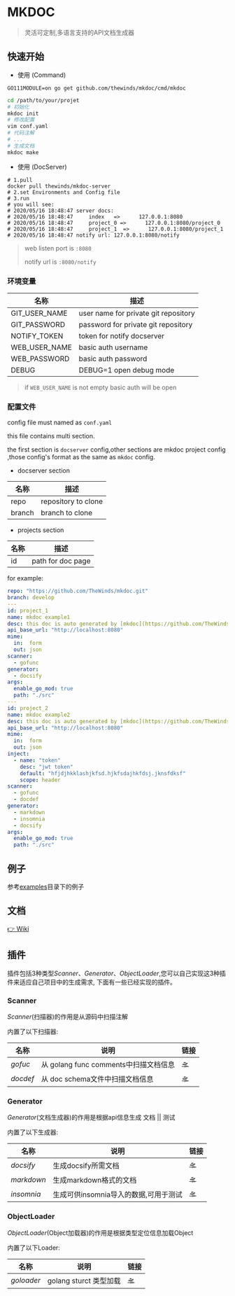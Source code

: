 # MKDOC
> 灵活可定制,多语言支持的API文档生成器

## 快速开始

- 使用 (Command)
```shell
GO111MODULE=on go get github.com/thewinds/mkdoc/cmd/mkdoc
```

```bash
cd /path/to/your/projet
# 初始化
mkdoc init
# 修改配置
vim conf.yaml
# 代码注解
# ...
# 生成文档
mkdoc make
```

- 使用 (DocServer)
```shell script
# 1.pull
docker pull thewinds/mkdoc-server
# 2.set Environments and Config file
# 3.run
# you will see:
# 2020/05/16 18:48:47 server docs:
# 2020/05/16 18:48:47     index   =>      127.0.0.1:8080
# 2020/05/16 18:48:47     project_0 =>      127.0.0.1:8080/project_0
# 2020/05/16 18:48:47     project_1  =>      127.0.0.1:8080/project_1
# 2020/05/16 18:48:47 notify url: 127.0.0.1:8080/notify
```

> web listen port is `:8080`
>
> notify url is `:8080/notify`

### 环境变量

| 名称| 描述 |
| --- | --- |
|GIT_USER_NAME|user name for private git repository |
|GIT_PASSWORD|password for private git repository|
|NOTIFY_TOKEN|token for notify docserver|
|WEB_USER_NAME|basic auth username|
|WEB_PASSWORD|basic auth password|
|DEBUG|DEBUG=1 open debug mode|

> if `WEB_USER_NAME` is not empty basic auth will be open

### 配置文件
config file must named as `conf.yaml`

this file contains multi section.

the first section is `docserver` config,other sections are mkdoc project config ,those config's format as the same as `mkdoc` config.

- docserver section

| 名称| 描述 |
| --- | --- |
|repo| repository to clone|
|branch| branch to clone|

- projects section

| 名称| 描述 |
| --- | --- |
|id|path for doc page|

for example:
```yaml
repo: "https://github.com/TheWinds/mkdoc.git"
branch: develop
---
id: project_1
name: mkdoc example1
desc: this doc is auto generated by [mkdoc](https://github.com/TheWinds/mkdoc)
api_base_url: "http://localhost:8080"
mime:
  in:  form
  out: json
scanner:
  - gofunc
generator:
  - docsify
args:
  enable_go_mod: true
  path: "./src"
---
id: project_2
name: mkdoc example2
desc: this doc is auto generated by [mkdoc](https://github.com/TheWinds/mkdoc)
api_base_url: "http://localhost:8080"
mime:
  in:  form
  out: json
inject:
  - name: "token"
    desc: "jwt token"
    default: "hfjdjhkklashjkfsd.hjkfsdajhkfdsj.jknsfdksf"
    scope: header
scanner:
  - gofunc
  - docdef
generator:
  - markdown
  - insomnia
  - docsify
args:
  enable_go_mod: true
  path: "./src"
```  


## 例子
参考[examples](https://github.com/TheWinds/mkdoc/tree/master/_examples)目录下的例子

## 文档
[👉 Wiki](https://github.com/TheWinds/mkdoc/wiki)

## 插件
插件包括3种类型*Scanner*、*Generator*、*ObjectLoader*,您可以自己实现这3种插件来适应自己项目中的生成需求,
下面有一些已经实现的插件。
### Scanner

*Scanner*(扫描器)的作用是从源码中扫描注解

内置了以下扫描器:

| 名称    | 说明                      | 链接                                                         |
| ------- | ------------------------- | ------------------------------------------------------------ |
| *gofuc* | 从 golang func comments中扫描文档信息 | [🛸](https://github.com/TheWinds/mkdoc/tree/master/scanner/gofunc) |
| *docdef* | 从 doc schema文件中扫描文档信息 | [🛸](https://github.com/TheWinds/mkdoc/tree/master/scanner/docdef) |



### Generator

*Generator*(文档生成器)的作用是根据api信息生成 文档 || 测试

内置了以下生成器:

| 名称     | 说明                                  | 链接                                  |
| -------- | ------------------------------------- | --------------------------------------- |
| *docsify* | 生成docsify所需文档                | [🛸](https://github.com/TheWinds/mkdoc/tree/master/generator/docsify) |
| *markdown* | 生成markdown格式的文档                | [🛸](https://github.com/TheWinds/mkdoc/tree/master/generator/markdown) |
| *insomnia* | 生成可供insomnia导入的数据,可用于测试 | [🛸](https://github.com/TheWinds/mkdoc/tree/master/generator/insomnia) |

### ObjectLoader
*ObjectLoader*(Object加载器)的作用是根据类型定位信息加载Object

内置了以下Loader:

| 名称     | 说明                                  | 链接                                  |
| -------- | ------------------------------------- | --------------------------------------- |
| *goloader* | golang sturct 类型加载               | [🛸](https://github.com/TheWinds/mkdoc/tree/master/objloader/goloader) |